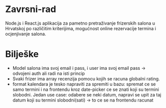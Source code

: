 # Zavrsni-rad

Node.js i React.js aplikacija za pametno pretraživanje frizerskih salona u Hrvatskoj po različitim kriterijima, mogućnost online rezervacije termina i ocjenjivanje salona.

# Bilješke

- Model salona ima svoj email i pass, i user ima svoj email pass -> odvojeni auth ali radi na isti princip
- Svaki frizer ima array recenzija pomocu kojih se racuna globalni rating.
- format kalendara je tesko napraviti za spremiti u bazu: spremat ce se samo termini i na frontendu kroz date-picker ce se znati koji su termini slobodni.
  Jedan use case: odabere se neki datum, napravi se upit za taj datum koji su termini slobodni(sati) -> to ce se na frontendu racunat
